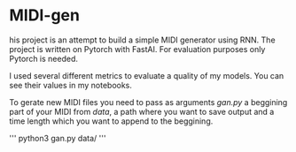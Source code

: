 # MIDI-gen

his project is an attempt to build a simple MIDI generator using RNN.
The project is written on Pytorch with FastAI. For evaluation purposes only Pytorch is needed.

I used several different metrics to evaluate a quality of my models. You can see their values in my notebooks.

To gerate new MIDI files you need to pass as arguments *gan.py* a beggining part of your MIDI from *data*,
a path where you want to save output and a time length which you want to append to the beggining.

'''
python3 gan.py data/
'''
